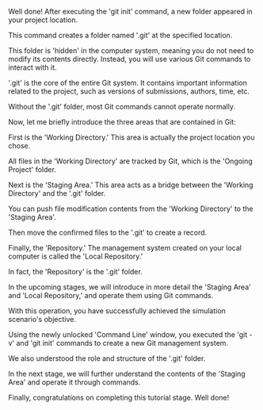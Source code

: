 Well done! 
After executing the 'git init' command,
a new folder appeared in your project location.

This command creates a folder named '.git' at the specified location.

This folder is 'hidden' in the computer system,
meaning you do not need to modify its contents directly.
Instead, you will use various Git commands to interact with it.

'.git' is the core of the entire Git system.
It contains important information related to the project, 
such as versions of submissions, authors, time, etc. 

Without the '.git' folder, most Git commands cannot operate normally.

Now, let me briefly introduce the three areas that are contained in Git:

First is the 'Working Directory.' 
This area is actually the project location you chose. 

All files in the 'Working Directory' are tracked by Git, 
which is the 'Ongoing Project' folder.

Next is the 'Staging Area.' 
This area acts as a bridge between the 'Working Directory' and the '.git' folder.

You can push file modification contents
from the 'Working Directory' to the 'Staging Area'.

Then move the confirmed files to the '.git' to create a record.

Finally, the 'Repository.' 
The management system created on your local computer is called the 'Local Repository.'

In fact, the 'Repository' is the '.git' folder.

In the upcoming stages, 
we will introduce in more detail the 'Staging Area' and 'Local Repository,' 
and operate them using Git commands.

With this operation, 
you have successfully achieved the simulation scenario's objective.

Using the newly unlocked 'Command Line' window,
you executed the 'git -v' and 'git init' commands
to create a new Git management system.

We also understood the role and structure of the '.git' folder.

In the next stage,
we will further understand 
the contents of the 'Staging Area' and operate it through commands.

Finally, congratulations on completing this tutorial stage.
Well done!